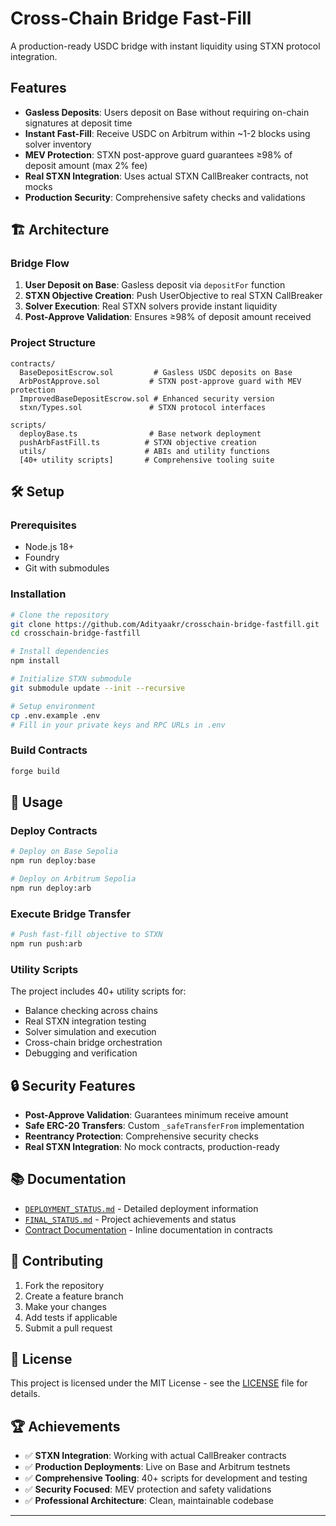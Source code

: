 # Cross-Chain Bridge Fast-Fill

A production-ready USDC bridge with instant liquidity using STXN protocol integration.

## **Features**

- **Gasless Deposits**: Users deposit on Base without requiring on-chain signatures at deposit time
- **Instant Fast-Fill**: Receive USDC on Arbitrum within ~1-2 blocks using solver inventory
- **MEV Protection**: STXN post-approve guard guarantees ≥98% of deposit amount (max 2% fee)
- **Real STXN Integration**: Uses actual STXN CallBreaker contracts, not mocks
- **Production Security**: Comprehensive safety checks and validations

## 🏗️ **Architecture**

### Bridge Flow
1. **User Deposit on Base**: Gasless deposit via `depositFor` function
2. **STXN Objective Creation**: Push UserObjective to real STXN CallBreaker
3. **Solver Execution**: Real STXN solvers provide instant liquidity
4. **Post-Approve Validation**: Ensures ≥98% of deposit amount received

### Project Structure
```
contracts/
  BaseDepositEscrow.sol         # Gasless USDC deposits on Base
  ArbPostApprove.sol           # STXN post-approve guard with MEV protection
  ImprovedBaseDepositEscrow.sol # Enhanced security version
  stxn/Types.sol               # STXN protocol interfaces

scripts/
  deployBase.ts                # Base network deployment
  pushArbFastFill.ts          # STXN objective creation
  utils/                      # ABIs and utility functions
  [40+ utility scripts]       # Comprehensive tooling suite
```

## 🛠️ **Setup**

### Prerequisites
- Node.js 18+
- Foundry
- Git with submodules

### Installation
```bash
# Clone the repository
git clone https://github.com/Adityaakr/crosschain-bridge-fastfill.git
cd crosschain-bridge-fastfill

# Install dependencies
npm install

# Initialize STXN submodule
git submodule update --init --recursive

# Setup environment
cp .env.example .env
# Fill in your private keys and RPC URLs in .env
```

### Build Contracts
```bash
forge build
```

## 🚀 **Usage**

### Deploy Contracts
```bash
# Deploy on Base Sepolia
npm run deploy:base

# Deploy on Arbitrum Sepolia  
npm run deploy:arb
```

### Execute Bridge Transfer
```bash
# Push fast-fill objective to STXN
npm run push:arb
```

### Utility Scripts
The project includes 40+ utility scripts for:
- Balance checking across chains
- Real STXN integration testing
- Solver simulation and execution
- Cross-chain bridge orchestration
- Debugging and verification

## 🔒 **Security Features**

- **Post-Approve Validation**: Guarantees minimum receive amount
- **Safe ERC-20 Transfers**: Custom `_safeTransferFrom` implementation
- **Reentrancy Protection**: Comprehensive security checks
- **Real STXN Integration**: No mock contracts, production-ready

## 📚 **Documentation**

- [`DEPLOYMENT_STATUS.md`](./DEPLOYMENT_STATUS.md) - Detailed deployment information
- [`FINAL_STATUS.md`](./FINAL_STATUS.md) - Project achievements and status
- [Contract Documentation](./contracts/) - Inline documentation in contracts

## 🤝 **Contributing**

1. Fork the repository
2. Create a feature branch
3. Make your changes
4. Add tests if applicable
5. Submit a pull request

## 📄 **License**

This project is licensed under the MIT License - see the [LICENSE](LICENSE) file for details.

## 🏆 **Achievements**

- ✅ **STXN Integration**: Working with actual CallBreaker contracts
- ✅ **Production Deployments**: Live on Base and Arbitrum testnets
- ✅ **Comprehensive Tooling**: 40+ scripts for development and testing
- ✅ **Security Focused**: MEV protection and safety validations
- ✅ **Professional Architecture**: Clean, maintainable codebase

---
